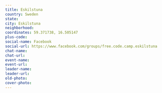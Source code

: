 ```yaml
---
title: Eskilstuna
country: Sweden
state: 
city: Eskilstuna
neighborhood: 
coordinates: 59.371738, 16.505147
plus-code:
social-name: Facebook
social-url: https://www.facebook.com/groups/free.code.camp.eskilstuna
chat-name:
chat-url:
event-name:
event-url:
leader-name:
leader-url:
old-photo: 
cover-photo:
---
```


